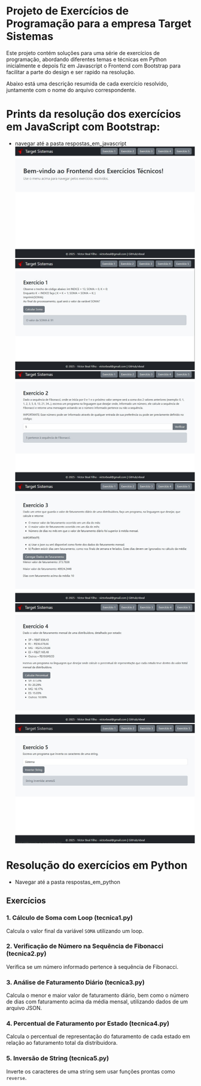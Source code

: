 # Projeto de Exercícios de Programação para a empresa Target Sistemas

Este projeto contém soluções para uma série de exercícios de programação, abordando diferentes temas e técnicas em Python inicialmente e depois fiz em Javascript o Frontend com Bootstrap para facilitar a parte do design e ser rapido na resolução.

Abaixo está uma descrição resumida de cada exercício resolvido, juntamente com o nome do arquivo correspondente.

# Prints da resolução dos exercícios em JavaScript com Bootstrap:

- navegar até a pasta respostas_em_javascript
  <img src='assets/img/print1.jpg'>
  <img src='assets/img/print2.jpg'>
  <img src='assets/img/print3.jpg'>
  <img src='assets/img/print4.jpg'>
  <img src='assets/img/print5.jpg'>
  <img src='assets/img/print6.jpg'>

# Resolução do exercícios em Python

- Navegar até a pasta respostas_em_python

## Exercícios

### 1. Cálculo de Soma com Loop (tecnica1.py)

Calcula o valor final da variável `SOMA` utilizando um loop.

### 2. Verificação de Número na Sequência de Fibonacci (tecnica2.py)

Verifica se um número informado pertence à sequência de Fibonacci.

### 3. Análise de Faturamento Diário (tecnica3.py)

Calcula o menor e maior valor de faturamento diário, bem como o número de dias com faturamento acima da média mensal, utilizando dados de um arquivo JSON.

### 4. Percentual de Faturamento por Estado (tecnica4.py)

Calcula o percentual de representação do faturamento de cada estado em relação ao faturamento total da distribuidora.

### 5. Inversão de String (tecnica5.py)

Inverte os caracteres de uma string sem usar funções prontas como `reverse`.
